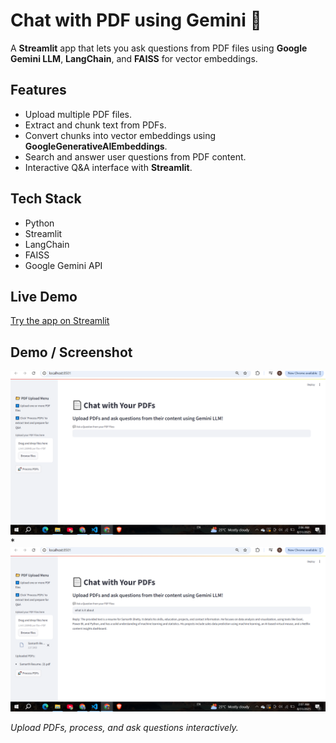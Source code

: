 # Chat with PDF using Gemini 💁

A **Streamlit** app that lets you ask questions from PDF files using **Google Gemini LLM**, **LangChain**, and **FAISS** for vector embeddings.

## Features
- Upload multiple PDF files.
- Extract and chunk text from PDFs.
- Convert chunks into vector embeddings using **GoogleGenerativeAIEmbeddings**.
- Search and answer user questions from PDF content.
- Interactive Q&A interface with **Streamlit**.

## Tech Stack
- Python
- Streamlit
- LangChain
- FAISS
- Google Gemini API

## Live Demo
[Try the app on Streamlit]([https://your-app-name.streamlit.app](https://pdfchat121.streamlit.app/))


## Demo / Screenshot
![App Screenshot](Screenshot%20(98).png)*
![App Screenshot](Screenshot%20(99).png)  

*Upload PDFs, process, and ask questions interactively.*

